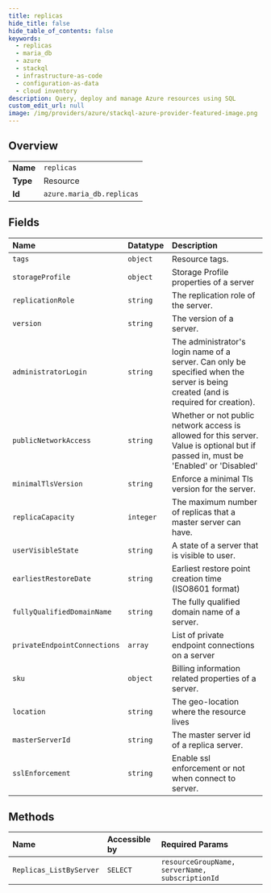 ```yaml
---
title: replicas
hide_title: false
hide_table_of_contents: false
keywords:
  - replicas
  - maria_db
  - azure    
  - stackql
  - infrastructure-as-code
  - configuration-as-data
  - cloud inventory
description: Query, deploy and manage Azure resources using SQL
custom_edit_url: null
image: /img/providers/azure/stackql-azure-provider-featured-image.png
---
```

  
    

## Overview
<table><tbody>
<tr><td><b>Name</b></td><td><code>replicas</code></td></tr>
<tr><td><b>Type</b></td><td>Resource</td></tr>
<tr><td><b>Id</b></td><td><code>azure.maria_db.replicas</code></td></tr>
</tbody></table>

## Fields
| Name | Datatype | Description |
|:-----|:---------|:------------|
| `tags` | `object` | Resource tags. |
| `storageProfile` | `object` | Storage Profile properties of a server |
| `replicationRole` | `string` | The replication role of the server. |
| `version` | `string` | The version of a server. |
| `administratorLogin` | `string` | The administrator's login name of a server. Can only be specified when the server is being created (and is required for creation). |
| `publicNetworkAccess` | `string` | Whether or not public network access is allowed for this server. Value is optional but if passed in, must be 'Enabled' or 'Disabled' |
| `minimalTlsVersion` | `string` | Enforce a minimal Tls version for the server. |
| `replicaCapacity` | `integer` | The maximum number of replicas that a master server can have. |
| `userVisibleState` | `string` | A state of a server that is visible to user. |
| `earliestRestoreDate` | `string` | Earliest restore point creation time (ISO8601 format) |
| `fullyQualifiedDomainName` | `string` | The fully qualified domain name of a server. |
| `privateEndpointConnections` | `array` | List of private endpoint connections on a server |
| `sku` | `object` | Billing information related properties of a server. |
| `location` | `string` | The geo-location where the resource lives |
| `masterServerId` | `string` | The master server id of a replica server. |
| `sslEnforcement` | `string` | Enable ssl enforcement or not when connect to server. |
## Methods
| Name | Accessible by | Required Params |
|:-----|:--------------|:----------------|
| `Replicas_ListByServer` | `SELECT` | `resourceGroupName, serverName, subscriptionId` |
